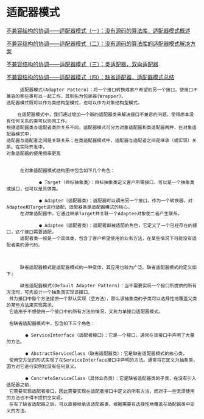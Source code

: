 # 适配器模式

[不兼容结构的协调——适配器模式（一）：没有源码的算法库，适配器模式概述](https://blog.csdn.net/lovelion/article/details/8624325)

[不兼容结构的协调——适配器模式（二）：没有源码的算法库的适配器模式解决方案](https://blog.csdn.net/lovelion/article/details/8624412)

[不兼容结构的协调——适配器模式（三）：类适配器，双向适配器](https://blog.csdn.net/lovelion/article/details/8624428)

[不兼容结构的协调——适配器模式（四）：缺省适配器，适配器模式总结](https://blog.csdn.net/lovelion/article/details/8624633)

```aidl
     适配器模式(Adapter Pattern)：将一个接口转换成客户希望的另一个接口，使接口不兼容的那些类可以一起工作，其别名为包装器(Wrapper)。
适配器模式既可以作为类结构型模式，也可以作为对象结构型模式。

    在适配器模式中，我们通过增加一个新的适配器类来解决接口不兼容的问题，使得原本没有任何关系的类可以协同工作。
根据适配器类与适配者类的关系不同，适配器模式可分为对象适配器和类适配器两种，在对象适配器模式中，
适配器与适配者之间是关联关系；在类适配器模式中，适配器与适配者之间是继承（或实现）关系。在实际开发中，
对象适配器的使用频率更高


     在对象适配器模式结构图中包含如下几个角色：
     
            ● Target（目标抽象类）：目标抽象类定义客户所需接口，可以是一个抽象类或接口，也可以是具体类。
     
            ● Adapter（适配器类）：适配器可以调用另一个接口，作为一个转换器，对Adaptee和Target进行适配，适配器类是适配器模式的核心，
     在对象适配器中，它通过继承Target并关联一个Adaptee对象使二者产生联系。
     
            ● Adaptee（适配者类）：适配者即被适配的角色，它定义了一个已经存在的接口，这个接口需要适配，
     适配者类一般是一个具体类，包含了客户希望使用的业务方法，在某些情况下可能没有适配者类的源代码。
     
     
     
     缺省适配器模式是适配器模式的一种变体，其应用也较为广泛。缺省适配器模式的定义如下:
     
     缺省适配器模式(Default Adapter Pattern)：当不需要实现一个接口所提供的所有方法时，可先设计一个抽象类实现该接口，
 并为接口中每个方法提供一个默认实现（空方法），那么该抽象类的子类可以选择性地覆盖父类的某些方法来实现需求，
 它适用于不想使用一个接口中的所有方法的情况，又称为单接口适配器模式。
 
 在缺省适配器模式中，包含如下三个角色：
 
       ● ServiceInterface（适配者接口）：它是一个接口，通常在该接口中声明了大量的方法。
 
       ● AbstractServiceClass（缺省适配器类）：它是缺省适配器模式的核心类，
 使用空方法的形式实现了在ServiceInterface接口中声明的方法。通常将它定义为抽象类，因为对它进行实例化没有任何意义。
 
       ● ConcreteServiceClass（具体业务类）：它是缺省适配器类的子类，在没有引入适配器之前，
 它需要实现适配者接口，因此需要实现在适配者接口中定义的所有方法，而对于一些无须使用的方法也不得不提供空实现。
 在有了缺省适配器之后，可以直接继承该适配器类，根据需要有选择性地覆盖在适配器类中定义的方法。


     
     
```